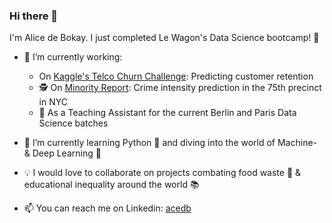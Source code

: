 ### Hi there 👋

<!--
**acedb/acedb** is a ✨ _special_ ✨ repository because its `README.md` appears on my GitHub profile
-->

I'm Alice de Bokay. I just completed Le Wagon's Data Science bootcamp! 🚂

- 🔭 I’m currently working:

     - On [Kaggle's Telco Churn Challenge](https://github.com/acedb/telco_churn): Predicting customer retention
     - 🕵 On [Minority Report](https://github.com/candiesforlife/minority_report): Crime intensity prediction in the 75th precinct in NYC
     - 🎒 As a Teaching Assistant for the current Berlin and Paris Data Science batches
     
- 🌱 I’m currently learning Python 🐍 and diving into the world of Machine- & Deep Learning 🧠

- 💡 I would love to collaborate on projects combating food waste 🥕 & educational inequality around the world 📚

- 📫 You can reach me on Linkedin: [acedb](https://www.linkedin.com/in/acedb/)
